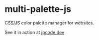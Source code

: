 # multi-palette-js
CSS/JS color palette manager for websites.

See it in action at [jpcode.dev](https://www.jpcode.dev)

